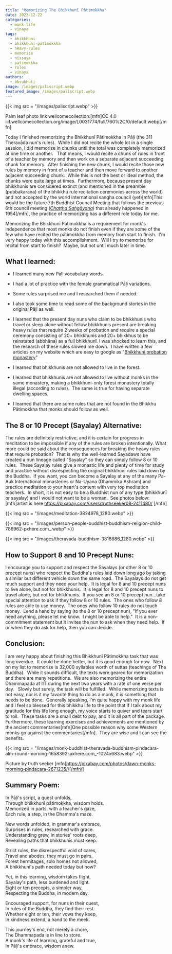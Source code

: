 ```yaml
---
title: "Memorizing The Bhikkhunī Pātimokkha"
date: 2023-12-22
categories: 
  - monk-life
  - vinaya
tags: 
  - bhikkhuni
  - bhikkhuni-patimokkha
  - heavy-rules
  - memorize
  - nissaya
  - patimokkha
  - rules
  - vinaya
authors: 
  - bksubhuti
image: /images/paliscript.webp
featured_image: /images/paliscript.webp
---
```


{{< img src = "/images/paliscript.webp" >}}

Palm leaf photo link wellcomecollection:\[mfn\]CC 4.0 iiif.wellcomecollection.org/image/L0031774/full/760%2C/0/default.webp\[/mfn\]

Today I finished memorizing the Bhikkhunī Pātimokkha in Pāḷi (the 311 Theravāda nun's rules).  While I did not recite the whole lot in a single session, I did memorize in chunks until the total was completely memorized at one time or another.   That means, I would recite a chunk of rules in front of a teacher by memory and then work on a separate adjacent succeeding chunk for memory.  After finishing the new chunk, I would recite those new rules by memory in front of a teacher and then move forward to another adjacent succeeding chunk.  While this is not the best or ideal method, the chunks were quite large at times.  Furthermore, because present day bhikkhunis are considered extinct (and mentioned in the preamble (pubbakaraṇa) of the bhikkhu rule recitation ceremonies across the world) and not accepted by the world international saṅgha council (yet)\[mfn\]This would be the future 7th Buddhist Council Meeting that follows the previous 6th council meeting (_[Chaṭṭha Saṅgāyana](https://en.wikipedia.org/wiki/Sixth_Buddhist_council)_) that already happened in 1954\[/mfn\], the practice of memorizing has a different role today for me. 

Memorizing the Bhikkhunī Pātimokkha is a requirement for monk's independence that most monks do not finish even if they are some of the few who have recited the pātimokkha from memory from start to finish.  I'm very happy today with this accomplishment.  Will I try to memorize for recital from start to finish?  Maybe, but not until much later in time.

## What I learned:

- I learned many new Pāḷi vocabulary words.

- I had a lot of practice with the female grammatical Pāḷi variations.

- Some rules surprised me and I researched them if needed.

- I also took some time to read some of the background stories in the original Pāḷi as well.

- I learned that the present day nuns who claim to be bhikkhunis who travel or sleep alone without fellow bhikkhunis present are breaking heavy rules that require 2 weeks of probation and require a special ceremony consisting of 20+ bhikkhunis and 20+ bhikkhus to be reinstated (abbhāna) as a full bhikkhunī. I was shocked to learn this, and the research of these rules slowed me down.  I have written a few articles on my website which are easy to google as "[Bhikkhunī probation monastery](https://americanmonk.org/should-bhikkhunis-be-sent-to-probation-monasteries/)"

- I learned that bhikkhunis are not allowed to live in the forest.

- I learned that bhikkhunis are not allowed to live without monks in the same monastery, making a bhikkhunī-only forest monastery totally illegal (according to rules).  The same is true for having separate dwelling spaces.

- I learned that there are some rules that are not found in the Bhikkhu Pātimokkha that monks should follow as well.

## The 8 or 10 Precept (Sayalay) Alternative:

The rules are definitely restrictive, and it is certain for progress in meditation to be impossible if any of the rules are broken intentionally. What more could be said about the consequences for breaking the heavy rules that require probation?  That is why the well-learned Sayadaws have created a nun lineage called "Sayalay" so they can simply follow 8 or 10 rules.  These Sayalay rules give a monastic life and plenty of time for study and practice without disrespecting the original bhikkhunī rules laid down by the Buddha.  If you want, you can become a Sayalay at any of the many Pa-Auk International monasteries or Na-Uyana (Dhammika Ashram) and practice meditation to your heart's content with very top meditation teachers.  In short, it is not easy to be a Buddhist nun of any type (bhikkhunī or sayalay) and I would not want to be a woman.  See photos below:\[mfn\]artist is here https://pixabay.com/users/truthseeker08-2411480/ \[/mfn\]

{{< img src = "/images/meditation-3824978_1280.webp" >}}

{{< img src = "/images/person-people-buddhist-buddhism-religion-child-786962-pxhere.com_.webp" >}}

{{< img src = "/images/theravada-buddhism-3818886_1280.webp" >}}

## How to Support 8 and 10 Precept Nuns:

I encourage you to support and respect the Sayalays (or other 8 or 10 precept nuns) who respect the Buddha's rules laid down long ago by taking a similar but different vehicle down the same road.  The Sayalays do not get much support and they need your help.  It is legal for 8 and 10 precept nuns to live alone, but not for bhikkhunis.  It is legal for 8 and 10 precept nuns to travel alone, but not for bhikkhunis.  If you see an 8 or 10 precept nun...take special attention to ask if they follow 8 or 10 rules.  The ones who follow 8 rules are able to use money.  The ones who follow 10 rules do not touch money.  Lend a hand by saying (to the 8 or 10 precept nun), "If you ever need anything, please let me know.  I might be able to help."  It is a non-commitment statement but it invites the nun to ask when they need help.  If or when they do ask for help, then you can decide.

## Conclusion:

I am very happy about finishing this Bhikkhunī Pātimokkha task that was long overdue.  It could be done better, but it is good enough for now.  Next on my list to memorize is 32,000 syllables worth of suttas (teachings of The Buddha).  While it sounds difficult, the texts were geared for memorization and there are many repetitions.  We are also memorizing the entire Dhammapada at IIT during the next two years with a rate of one verse per day.   Slowly but surely, the task will be fulfilled.  While memorizing texts is not easy, nor is it my favorite thing to do as a monk, it is something that needs to be done.  Generally speaking, I’m quite happy with my monk life and I feel so blessed for this bhikkhu life to the point that if I talk about my gratitude for this life long enough, my voice starts to quiver and tears start to roll.  These tasks are a small debt to pay, and it is all part of the package.  Furthermore, these learning exercises and achievements are mentioned by the ancient commentaries\[mfn\]One possible reason why some Western monks go against the commentaries\[/mfn\].  They are wise and I can see the benefits.

{{< img src = "/images/monk-buddhist-theravada-buddhism-pindacara-alm-round-morning-1658392-pxhere.com_-1024x683.webp" >}}

Picture by truth seeker \[mfn\]https://pixabay.com/photos/dawn-monks-morning-pindacara-2671235/\[/mfn\]

## Summary Poem:

In Pāḷi's script, a quest unfolds,  
Through bhikkhunī pātimokkha, wisdom holds.  
Memorized in parts, with a teacher's gaze,  
Each rule, a step, in the Dhamma's maze.

New words unfolded, in grammar's embrace,  
Surprises in rules, researched with grace.  
Understanding grew, in stories' roots deep,  
Revealing paths that bhikkhunīs must keep.

Strict rules, the disrespectful void of cares,  
Travel and abodes, they must go in pairs,  
Forest hermitages, solo homes not allowed,  
A bhikkhunī's path needed today but how?

Yet, in this learning, wisdom takes flight,  
Sayalay's path, less burdened and light.  
Eight or ten precepts, a simpler way,  
Respecting the Buddha, in modern day.

Encouraged support, for nuns in their quest,  
In rules of the Buddha, they find their rest.  
Whether eight or ten, their vows they keep,  
In kindness extend, a hand to the meek.

This journey's end, not merely a chore,  
The Dhammapada is in line to store.  
A monk's life of learning, grateful and true,  
In Pāḷi's embrace, wisdom anew.
